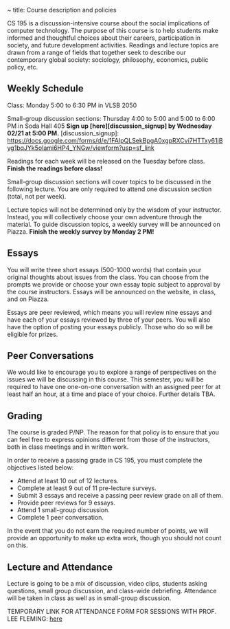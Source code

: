 ~ title: Course description and policies

CS 195 is a discussion-intensive course about the social implications of
computer technology. The purpose of this course is to help students make
informed and thoughtful choices about their careers, participation in society,
and future development activities. Readings and lecture topics are drawn from a
range of fields that together seek to describe our contemporary global society:
sociology, philosophy, economics, public policy, etc.

Weekly Schedule
---------------

Class: Monday 5:00 to 6:30 PM in VLSB 2050

Small-group discussion sections: Thursday 4:00 to 5:00 and 5:00 to 6:00 PM in Soda Hall 405 **Sign up [here][discussion_signup] by Wednesday 02/21 at 5:00 PM.**
   [discussion_signup]: https://docs.google.com/forms/d/e/1FAIpQLSekBpgA0xgpRXCvi7HTTxy61jByg1bqJYk5oIami6HP4_YNGw/viewform?usp=sf_link

Readings for each week will be released on the Tuesday before class.
**Finish the readings before class!**

Small-group discussion sections will cover topics to be discussed in the following lecture.
You are only required to attend one discussion section (total, not per week).

Lecture topics will not be determined only by the wisdom of your instructor.
Instead, you will collectively choose your own adventure through the material.  To guide discussion topics, a weekly survey will be announced on Piazza.
**Finish the weekly survey by Monday 2 PM!**

Essays
------

You will write three short essays (500-1000 words) that contain
your original thoughts about issues from the class.  You can choose from the
prompts we provide or choose your own essay topic subject to approval by the
course instructors.  Essays will be announced on the website, in class, and
on Piazza.

Essays are peer reviewed, which means you will review nine essays and have each
of your essays reviewed by three of your peers.  You will also have the option
of posting your essays publicly. Those who do so will be eligible for prizes.

Peer Conversations
-------

We would like to encourage you to explore a range of perspectives on the issues
we will be discussing in this course.  This semester, you will be required to
have one one-on-one conversation with an assigned peer for at least half an
hour, at a time and place of your choice.  Further details TBA.

Grading
-------

The course is graded P/NP. The reason for that policy is to ensure that you can
feel free to express opinions different from those of the instructors, both in
class meetings and in written work.

In order to receive a passing grade in CS 195, you must complete the objectives
listed below:

 * Attend at least 10 out of 12 lectures.
 * Complete at least 9 out of 11 pre-lecture surveys.
 * Submit 3 essays and receive a passing peer review grade on all of them.
 * Provide peer reviews for 9 essays.
 * Attend 1 small-group discussion.
 * Complete 1 peer conversation.

In the event that you do not earn the required number of points, we will provide
an opportunity to make up extra work, though you should not count on this.

Lecture and Attendance
---------------

Lecture is going to be a mix of discussion, video clips, students asking questions,
small group discussion, and class-wide debriefing.  Attendance will be taken in
class as well as in small-group discussion.

TEMPORARY LINK FOR ATTENDANCE FORM FOR SESSIONS WITH PROF. LEE FLEMING: [here][attendance]

  [attendance]: https://goo.gl/forms/8oI8GffFFgrtQK203

